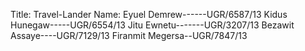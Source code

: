 Title:
Travel-Lander
Name:
Eyuel Demrew------UGR/6587/13
Kidus Hunegaw-----UGR/6554/13
Jitu Ewnetu-------UGR/3207/13
Bezawit Assaye----UGR/7129/13
Firanmit Megersa--UGR/7847/13
